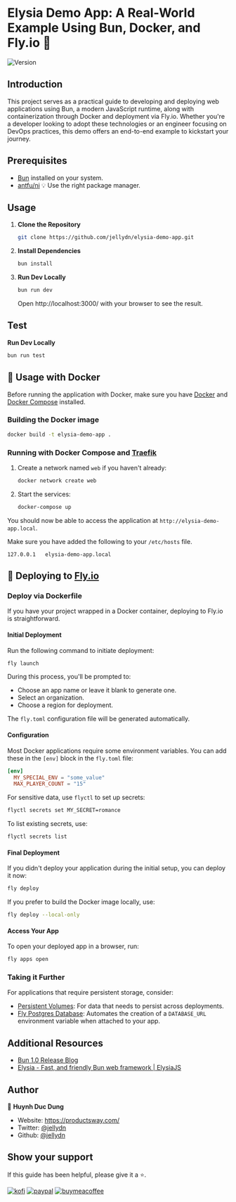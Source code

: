 # Elysia Demo App: A Real-World Example Using Bun, Docker, and Fly.io 🚀

![Version](https://img.shields.io/badge/version-1.0.50-blue.svg?cacheSeconds=2592000)

## Introduction

This project serves as a practical guide to developing and deploying web applications using Bun, a modern JavaScript runtime, along with containerization through Docker and deployment via Fly.io. Whether you're a developer looking to adopt these technologies or an engineer focusing on DevOps practices, this demo offers an end-to-end example to kickstart your journey.

## Prerequisites

- [Bun](https://bun.sh/) installed on your system.
- [antfu/ni](https://github.com/antfu/ni) 💡 Use the right package manager.

## Usage

1. **Clone the Repository**

   ```bash
   git clone https://github.com/jellydn/elysia-demo-app.git
   ```

2. **Install Dependencies**

   ```bash
   bun install
   ```

3. **Run Dev Locally**
   ```bash
   bun run dev
   ```
   Open http://localhost:3000/ with your browser to see the result.

## Test

**Run Dev Locally**

```bash
bun run test
```

## 🚀 Usage with Docker

Before running the application with Docker, make sure you have [Docker](https://orbstack.dev) and [Docker Compose](https://docs.docker.com/compose/install/) installed.

### Building the Docker image

```bash
docker build -t elysia-demo-app .
```

### Running with Docker Compose and [Traefik](https://github.com/traefik/traefik/)

1. Create a network named `web` if you haven't already:

   ```bash
   docker network create web
   ```

2. Start the services:

   ```bash
   docker-compose up
   ```

You should now be able to access the application at `http://elysia-demo-app.local`.

Make sure you have added the following to your `/etc/hosts` file.

```
127.0.0.1 	elysia-demo-app.local
```

## 🚀 Deploying to [Fly.io](https://fly.io)

### Deploy via Dockerfile

If you have your project wrapped in a Docker container, deploying to Fly.io is straightforward.

#### Initial Deployment

Run the following command to initiate deployment:

```bash
fly launch
```

During this process, you'll be prompted to:

- Choose an app name or leave it blank to generate one.
- Select an organization.
- Choose a region for deployment.

The `fly.toml` configuration file will be generated automatically.

#### Configuration

Most Docker applications require some environment variables. You can add these in the `[env]` block in the `fly.toml` file:

```toml
[env]
  MY_SPECIAL_ENV = "some_value"
  MAX_PLAYER_COUNT = "15"
```

For sensitive data, use `flyctl` to set up secrets:

```bash
flyctl secrets set MY_SECRET=romance
```

To list existing secrets, use:

```bash
flyctl secrets list
```

#### Final Deployment

If you didn't deploy your application during the initial setup, you can deploy it now:

```bash
fly deploy
```

If you prefer to build the Docker image locally, use:

```bash
fly deploy --local-only
```

#### Access Your App

To open your deployed app in a browser, run:

```bash
fly apps open
```

### Taking it Further

For applications that require persistent storage, consider:

- [Persistent Volumes](https://fly.io/docs/flyctl/volumes/): For data that needs to persist across deployments.
- [Fly Postgres Database](https://fly.io/docs/flyctl/pg/create/): Automates the creation of a `DATABASE_URL` environment variable when attached to your app.

## Additional Resources

- [Bun 1.0 Release Blog](https://bun.sh/blog/bun-v1.0)
- [Elysia - Fast, and friendly Bun web framework | ElysiaJS](https://elysiajs.com/)

## Author

👤 **Huynh Duc Dung**

- Website: https://productsway.com/
- Twitter: [@jellydn](https://twitter.com/jellydn)
- Github: [@jellydn](https://github.com/jellydn)

## Show your support

If this guide has been helpful, please give it a ⭐️.

[![kofi](https://img.shields.io/badge/Ko--fi-F16061?style=for-the-badge&logo=ko-fi&logoColor=white)](https://ko-fi.com/dunghd)
[![paypal](https://img.shields.io/badge/PayPal-00457C?style=for-the-badge&logo=paypal&logoColor=white)](https://paypal.me/dunghd)
[![buymeacoffee](https://img.shields.io/badge/Buy_Me_A_Coffee-FFDD00?style=for-the-badge&logo=buy-me-a-coffee&logoColor=black)](https://www.buymeacoffee.com/dunghd)
